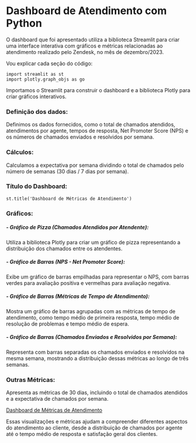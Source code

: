 # Dashboard de Atendimento com Python

O dashboard que foi apresentado utiliza a biblioteca Streamlit para criar uma interface interativa com gráficos e métricas relacionadas ao atendimento realizado pelo Zendesk, no mês de dezembro/2023.

Vou explicar cada seção do código:
```
import streamlit as st
import plotly.graph_objs as go
```
Importamos o Streamlit para construir o dashboard e a biblioteca Plotly para criar gráficos interativos.

### Definição dos dados:
Definimos os dados fornecidos, como o total de chamados atendidos, atendimentos por agente, tempos de resposta, Net Promoter Score (NPS) e os números de chamados enviados e resolvidos por semana.

### Cálculos:
Calculamos a expectativa por semana dividindo o total de chamados pelo número de semanas (30 dias / 7 dias por semana).

### Título do Dashboard:
```
st.title('Dashboard de Métricas de Atendimento')
```
### Gráficos:

##### - Gráfico de Pizza (Chamados Atendidos por Atendente):
Utiliza a biblioteca Plotly para criar um gráfico de pizza representando a distribuição dos chamados entre os atendentes.

##### - Gráfico de Barras (NPS - Net Promoter Score):
Exibe um gráfico de barras empilhadas para representar o NPS, com barras verdes para avaliação positiva e vermelhas para avaliação negativa.

##### - Gráfico de Barras (Métricas de Tempo de Atendimento):
Mostra um gráfico de barras agrupadas com as métricas de tempo de atendimento, como tempo médio de primeira resposta, tempo médio de resolução de problemas e tempo médio de espera.

##### - Gráfico de Barras (Chamados Enviados e Resolvidos por Semana):
Representa com barras separadas os chamados enviados e resolvidos na mesma semana, mostrando a distribuição dessas métricas ao longo de três semanas.

### Outras Métricas:
Apresenta as métricas de 30 dias, incluindo o total de chamados atendidos e a expectativa de chamados por semana.

[Dashboard de Métricas de Atendimento](https://github.com/mayumi1982/dashboard_zendesk_py/assets/70608757/404604e7-9a36-42d5-bc8a-344cfe267655)

Essas visualizações e métricas ajudam a compreender diferentes aspectos do atendimento ao cliente, desde a distribuição de chamados por agente até o tempo médio de resposta e satisfação geral dos clientes.
